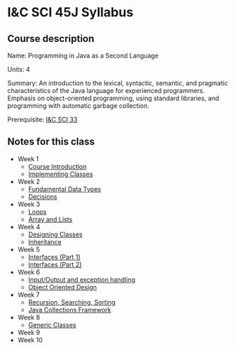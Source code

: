 # I&C SCI 45J Syllabus

## Course description

Name: Programming in Java as a Second Language

Units: 4

Summary: An introduction to the lexical, syntactic, semantic, and pragmatic characteristics of the Java language for experienced programmers. Emphasis on object-oriented programming, using standard libraries, and programming with automatic garbage collection.

Prerequisite: [I&C SCI 33](../../spring-2020/ics-33/syllabus.md)

## Notes for this class

- Week 1
    - [Course Introduction](./week1/course-intro.md)
    - [Implementing Classes](./week1/implementing-classes.md)
- Week 2
    - [Fundamental Data Types](./week2/fundamental-data-types.md)
    - [Decisions](./week2/decisions.md)
- Week 3
    - [Loops](./week3/loops.md)
    - [Array and Lists](./week3/arrays-and-lists.md)
- Week 4
    - [Designing Classes](./week4/designing-classes.md)
    - [Inheritance](./week4/inheritance.md)
- Week 5
    - [Interfaces (Part 1)](./week5/interfaces-part-1.md)
    - [Interfaces (Part 2)](./week5/interfaces-part-2.md)
- Week 6
    - [Input/Output and exception handling](./week6/input-output-and-exception-handling.md)
    - [Object Oriented Design](./week6/object-oriented-design.md)
- Week 7
    - [Recursion, Searching, Sorting](./week7/recursion-searching-sorting.md)
    - [Java Collections Framework](./week7/java-collections-framework.md)
- Week 8
    - [Generic Classes](./week8/generic-classes.md)
- Week 9
- Week 10
